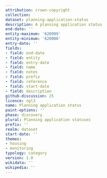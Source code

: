 ```yaml
---
attribution: crown-copyright
collection:
dataset: planning-application-status
description: A planning application status
end-date: ''
entity-maximum: '620999'
entity-minimum: '620000'
entry-date: ''
fields:
- field: end-date
- field: entity
- field: entry-date
- field: name
- field: notes
- field: prefix
- field: reference
- field: start-date
- field: description
github-discussion: 25
licence: ogl3
name: Planning application status
paint-options: ''
phase: discovery
plural: Planning application statuses
prefix: ''
realm: dataset
start-date: ''
themes:
- housing
- monitoring
typology: category
version: 1.0
wikidata: ''
wikipedia: ''
---
```

